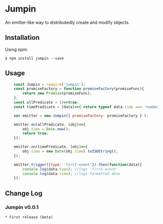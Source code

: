 # Jumpin
An emitter-like way to distributedly create and modify objects.

## Installation
Using npm:

    $ npm install jumpin --save

## Usage
```JavaScript
    const Jumpin = require('jumpin');
    const promiseFactory = function promiseFactory(promiseFunc){
        return new Promise(promiseFunc);
    };
    const allPredicate = ()=>true;
    const timePredicate = (data)=>{ return typeof data.time === 'number'; };

    var emitter = new Jumpin({ promiseFactory: promiseFactory } );

    emitter.on(allPredicate, (obj)=>{
        obj.time = Date.now();
        return true;
    });

    emitter.on(timePredicate, (obj)=>{
        obj.time = new Date(obj.time).toISOString();
    });

    emitter.trigger({type: 'first-event'}).then(function(data){
        console.log(data.type); //logs 'first-event'
        console.log(data.time); //logs formatted date
    });
```

## Change Log

### Jumpin v0.0.1
    * First release (beta)